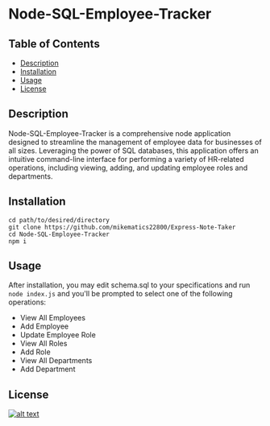 # Node-SQL-Employee-Tracker
## Table of Contents
- [Description](#description)
- [Installation](#installation)
- [Usage](#usage)
- [License](#license)

## Description
Node-SQL-Employee-Tracker is a comprehensive node application designed to streamline the management of employee data for businesses of all sizes. Leveraging the power of SQL databases, this application offers an intuitive command-line interface for performing a variety of HR-related operations, including viewing, adding, and updating employee roles and departments.

## Installation
```
cd path/to/desired/directory
git clone https://github.com/mikematics22800/Express-Note-Taker
cd Node-SQL-Employee-Tracker
npm i 
```

## Usage
After installation, you may edit schema.sql to your specifications and run `node index.js` and you'll be prompted to select one of the following operations: 
- View All Employees
- Add Employee
- Update Employee Role
- View All Roles 
- Add Role 
- View All Departments 
- Add Department

## License
[![alt text](https://img.shields.io/badge/License-ISC-blue.svg)](https://opensource.org/licenses/ISC)